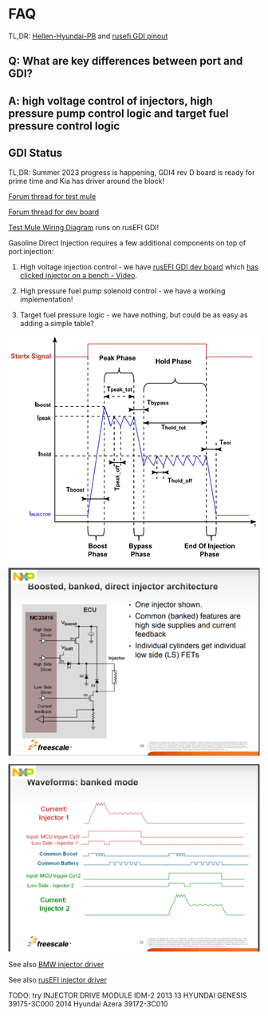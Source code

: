 # FAQ

TL,DR: [Hellen-Hyundai-PB](Hellen-Hyundai-PB) and [rusefi GDI pinout](GDI4)

## Q: What are key differences between port and GDI?

## A: high voltage control of injectors, high pressure pump control logic and target fuel pressure control logic

## GDI Status

TL,DR: Summer 2023 progress is happening, GDI4 rev D board is ready for prime time and Kia has driver around the block!

[Forum thread for test mule](https://rusefi.com/forum/viewtopic.php?f=3&t=1631)

[Forum thread for dev board](https://rusefi.com/forum/viewtopic.php?f=4&t=1337)

[Test Mule Wiring Diagram](VolkswagenPassatB6) runs on rusEFI GDI!

Gasoline Direct Injection requires a few additional components on top of port injection:

1) High voltage injection control - we have [rusEFI GDI dev board](MC33816-PT2001-dev-board) which [has clicked injector on a bench - Video](https://www.youtube.com/watch?v=MI0gJ4th9Tg).

2) High pressure fuel pump solenoid control - we have a working implementation!

3) Target fuel pressure logic - we have nothing, but could be as easy as adding a simple table?

![x](OEM-Docs/NXP/pulse-variables.jpg)

![x](OEM-Docs/NXP/WBNR_FTF12_AUT_F0098.pdf_page59.png)

![x](OEM-Docs/NXP/WBNR_FTF12_AUT_F0098.pdf_page72.png)

See also [BMW injector driver](https://rusefi.com/forum/viewtopic.php?f=4&t=1564)

See also [rusEFI injector driver](https://github.com/rusefi/rusefi-hardware/tree/main/GDI-4ch)

TODO: try INJECTOR DRIVE MODULE IDM-2
2013 13 HYUNDAI GENESIS
39175-3C000
2014 Hyundai Azera
39172-3С010
